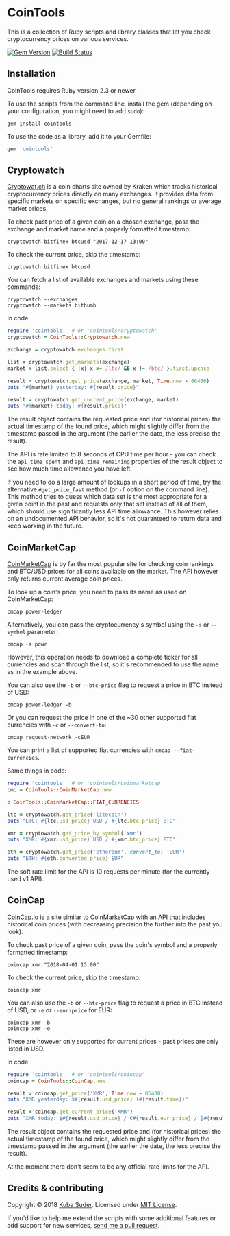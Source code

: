 # CoinTools

This is a collection of Ruby scripts and library classes that let you check cryptocurrency prices on various services.

[![Gem Version](https://badge.fury.io/rb/cointools.svg)](https://badge.fury.io/rb/cointools) [![Build Status](https://travis-ci.org/mackuba/cointools.svg?branch=master)](https://travis-ci.org/mackuba/cointools)


## Installation

CoinTools requires Ruby version 2.3 or newer.

To use the scripts from the command line, install the gem (depending on your configuration, you might need to add `sudo`):

```
gem install cointools
```

To use the code as a library, add it to your Gemfile:

```ruby
gem 'cointools'
```

## Cryptowatch

[Cryptowat.ch](https://cryptowat.ch) is a coin charts site owned by Kraken which tracks historical cryptocurrency prices directly on many exchanges. It provides data from specific markets on specific exchanges, but no general rankings or average market prices.

To check past price of a given coin on a chosen exchange, pass the exchange and market name and a properly formatted timestamp:

```
cryptowatch bitfinex btcusd "2017-12-17 13:00"
```

To check the current price, skip the timestamp:

```
cryptowatch bitfinex btcusd
```

You can fetch a list of available exchanges and markets using these commands:

```
cryptowatch --exchanges
cryptowatch --markets bithumb
```

In code:

```ruby
require 'cointools'  # or 'cointools/cryptowatch'
cryptowatch = CoinTools::Cryptowatch.new

exchange = cryptowatch.exchanges.first

list = cryptowatch.get_markets(exchange)
market = list.select { |x| x =~ /ltc/ && x !~ /btc/ }.first.upcase

result = cryptowatch.get_price(exchange, market, Time.now - 86400)
puts "#{market} yesterday: #{result.price}"

result = cryptowatch.get_current_price(exchange, market)
puts "#{market} today: #{result.price}"
```

The result object contains the requested price and (for historical prices) the actual timestamp of the found price, which might slightly differ from the timestamp passed in the argument (the earlier the date, the less precise the result).

The API is rate limited to 8 seconds of CPU time per hour - you can check the `api_time_spent` and `api_time_remaining` properties of the result object to see how much time allowance you have left.

If you need to do a large amount of lookups in a short period of time, try the alternative `#get_price_fast` method (or `-f` option on the command line). This method tries to guess which data set is the most appropriate for a given point in the past and requests only that set instead of all of them, which should use significantly less API time allowance. This however relies on an undocumented API behavior, so it's not guaranteed to return data and keep working in the future.


## CoinMarketCap

[CoinMarketCap](https://coinmarketcap.com) is by far the most popular site for checking coin rankings and BTC/USD prices for all coins available on the market. The API however only returns current average coin prices.

To look up a coin's price, you need to pass its name as used on CoinMarketCap:

```
cmcap power-ledger
```

Alternatively, you can pass the cryptocurrency's symbol using the `-s` or `--symbol` parameter:

```
cmcap -s powr
```

However, this operation needs to download a complete ticker for all currencies and scan through the list, so it's recommended to use the name as in the example above.

You can also use the `-b` or `--btc-price` flag to request a price in BTC instead of USD:

```
cmcap power-ledger -b
```

Or you can request the price in one of the ~30 other supported fiat currencies with `-c` or `--convert-to`:

```
cmcap request-network -cEUR
```

You can print a list of supported fiat currencies with `cmcap --fiat-currencies`.

Same things in code:

```ruby
require 'cointools'  # or 'cointools/coinmarketcap'
cmc = CoinTools::CoinMarketCap.new

p CoinTools::CoinMarketCap::FIAT_CURRENCIES

ltc = cryptowatch.get_price('litecoin')
puts "LTC: #{ltc.usd_price} USD / #{ltc.btc_price} BTC"

xmr = cryptowatch.get_price_by_symbol('xmr')
puts "XMR: #{xmr.usd_price} USD / #{xmr.btc_price} BTC"

eth = cryptowatch.get_price('ethereum', convert_to: 'EUR')
puts "ETH: #{eth.converted_price} EUR"
```

The soft rate limit for the API is 10 requests per minute (for the currently used v1 API).


## CoinCap

[CoinCap.io](https://coincap.io) is a site similar to CoinMarketCap with an API that includes historical coin prices (with decreasing precision the further into the past you look).

To check past price of a given coin, pass the coin's symbol and a properly formatted timestamp:

```
coincap xmr "2018-04-01 13:00"
```

To check the current price, skip the timestamp:

```
coincap xmr
```

You can also use the `-b` or `--btc-price` flag to request a price in BTC instead of USD, or `-e` or `--eur-price` for EUR:

```
coincap xmr -b
coincap xmr -e
```

These are however only supported for current prices - past prices are only listed in USD.

In code:

```ruby
require 'cointools'  # or 'cointools/coincap'
coincap = CoinTools::CoinCap.new

result = coincap.get_price('XMR', Time.now - 86400)
puts "XMR yesterday: $#{result.usd_price} (#{result.time})"

result = coincap.get_current_price('XMR')
puts "XMR today: $#{result.usd_price} / €#{result.eur_price} / ₿#{result.btc_price}"
```

The result object contains the requested price and (for historical prices) the actual timestamp of the found price, which might slightly differ from the timestamp passed in the argument (the earlier the date, the less precise the result).

At the moment there don't seem to be any official rate limits for the API.


## Credits & contributing

Copyright © 2018 [Kuba Suder](https://mackuba.eu). Licensed under [MIT License](http://opensource.org/licenses/MIT).

If you'd like to help me extend the scripts with some additional features or add support for new services, [send me a pull request](https://github.com/mackuba/cointools/pulls).
